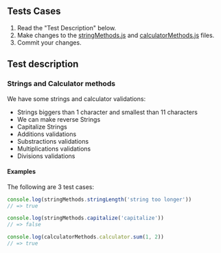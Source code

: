 ## Tests Cases

1. Read the "Test Description" below.
2. Make changes to the [stringMethods.js](./stringMethods.js) and [calculatorMethods.js](./calculatorMethods.js) files.
3. Commit your changes.

## Test description

### Strings and Calculator methods

We have some strings and calculator validations:
 
 - Strings biggers than 1 character and smallest than 11 characters
 - We can make reverse Strings
 - Capitalize Strings
 - Additions validations
 - Substractions validations
 - Multiplications validations
 - Divisions validations

#### Examples

The following are 3 test cases:

```js
console.log(stringMethods.stringLength('string too longer'))
// => true

console.log(stringMethods.capitalize('capitalize'))
// => false

console.log(calculatorMethods.calculator.sum(1, 2))
// => true
```